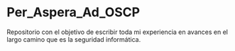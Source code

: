 # Per_Aspera_Ad_OSCP
Repositorio con el objetivo de escribir toda mi experiencia en avances en el largo camino que es la seguridad informática.

